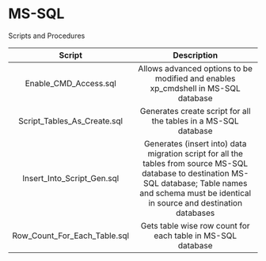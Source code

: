 # MS-SQL
Scripts and Procedures

| Script | Description |
| :---: | :---: |
| Enable_CMD_Access.sql | Allows advanced options to be modified and enables xp_cmdshell in MS-SQL database   |
| Script_Tables_As_Create.sql | Generates create script for all the tables in a MS-SQL database   |
| Insert_Into_Script_Gen.sql | Generates (insert into) data migration script for all the tables from source MS-SQL database to destination MS-SQL database; Table names and schema must be identical in source and destination databases |
| Row_Count_For_Each_Table.sql | Gets table wise row count for each table in MS-SQL database  
